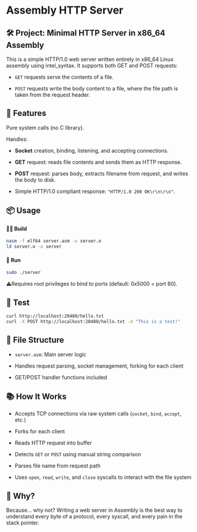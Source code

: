 # Assembly HTTP Server

## 🛠️ Project: Minimal HTTP Server in x86_64 Assembly
This is a simple HTTP/1.0 web server written entirely in x86_64 Linux assembly using intel_syntax. It supports both GET and POST requests:

- `GET` requests serve the contents of a file.

- `POST` requests write the body content to a file, where the file path is taken from the request header.

## 🔧 Features
Pure system calls (no C library).

Handles:

- **Socket** creation, binding, listening, and accepting connections.

- **GET** request: reads file contents and sends them as HTTP response.

- **POST** request: parses body, extracts filename from request, and writes the body to disk.

- Simple HTTP/1.0 compliant response: `"HTTP/1.0 200 OK\r\n\r\n"`.

## 📦 Usage
#### 🧑‍💻 Build
```bash
nasm -f elf64 server.asm -o server.o
ld server.o -o server
```
#### 🚀 Run
```bash
sudo ./server
```
⚠️Requires root privileges to bind to ports (default: 0x5000 = port  80).

## 🧪 Test
```bash
curl http://localhost:20480/hello.txt
curl -X POST http://localhost:20480/hello.txt -d "This is a test!"
```
## 📂 File Structure
- `server.asm`: Main server logic

- Handles request parsing, socket management, forking for each client

- GET/POST handler functions included

## 📚 How It Works
- Accepts TCP connections via raw system calls (`socket`, `bind`, `accept`, etc.)

- Forks for each client

- Reads HTTP request into buffer

- Detects `GET` or `POST` using manual string comparison

- Parses file name from request path

- Uses `open`, `read`, `write`, and `close` syscalls to interact with the file system

## 🤯 Why?
Because... why not? Writing a web server in Assembly is the best way to understand every byte of a protocol, every syscall, and every pain in the stack pointer.
